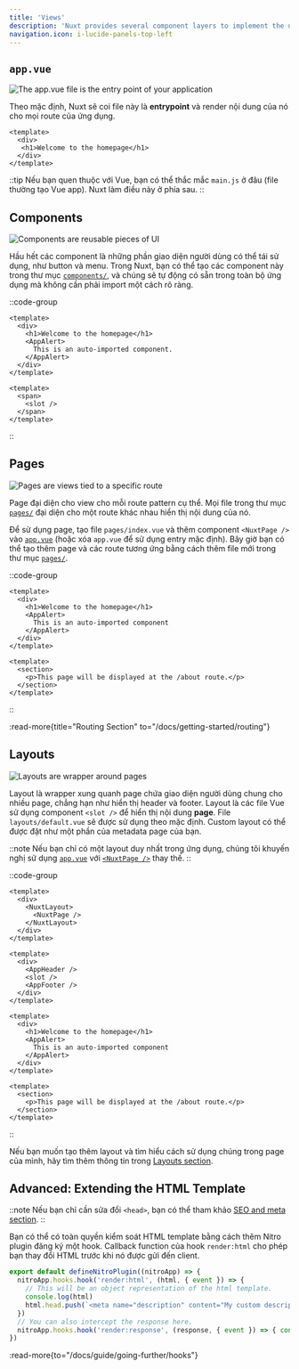 ```yaml
---
title: 'Views'
description: 'Nuxt provides several component layers to implement the user interface of your application.'
navigation.icon: i-lucide-panels-top-left
---
```


## `app.vue`

![The app.vue file is the entry point of your application](/assets/docs/getting-started/views/app.svg)

Theo mặc định, Nuxt sẽ coi file này là **entrypoint** và render nội dung của nó cho mọi route của ứng dụng.

```vue [app.vue]
<template>
  <div>
   <h1>Welcome to the homepage</h1>
  </div>
</template>
```

::tip
Nếu bạn quen thuộc với Vue, bạn có thể thắc mắc `main.js` ở đâu (file thường tạo Vue app). Nuxt làm điều này ở phía sau.
::

## Components

![Components are reusable pieces of UI](/assets/docs/getting-started/views/components.svg)

Hầu hết các component là những phần giao diện người dùng có thể tái sử dụng, như button và menu. Trong Nuxt, bạn có thể tạo các component này trong thư mục [`components/`](/docs/guide/directory-structure/components), và chúng sẽ tự động có sẵn trong toàn bộ ứng dụng mà không cần phải import một cách rõ ràng.

::code-group

```vue [app.vue]
<template>
  <div>
    <h1>Welcome to the homepage</h1>
    <AppAlert>
      This is an auto-imported component.
    </AppAlert>
  </div>
</template>
```

```vue [components/AppAlert.vue]
<template>
  <span>
    <slot />
  </span>
</template>
```

::

## Pages

![Pages are views tied to a specific route](/assets/docs/getting-started/views/pages.svg)

Page đại diện cho view cho mỗi route pattern cụ thể. Mọi file trong thư mục [`pages/`](/docs/guide/directory-structure/pages) đại diện cho một route khác nhau hiển thị nội dung của nó.

Để sử dụng page, tạo file `pages/index.vue` và thêm component `<NuxtPage />` vào [`app.vue`](/docs/guide/directory-structure/app) (hoặc xóa `app.vue` để sử dụng entry mặc định). Bây giờ bạn có thể tạo thêm page và các route tương ứng bằng cách thêm file mới trong thư mục [`pages/`](/docs/guide/directory-structure/pages).

::code-group

```vue [pages/index.vue]
<template>
  <div>
    <h1>Welcome to the homepage</h1>
    <AppAlert>
      This is an auto-imported component
    </AppAlert>
  </div>
</template>
```

```vue [pages/about.vue]
<template>
  <section>
    <p>This page will be displayed at the /about route.</p>
  </section>
</template>
```

::

:read-more{title="Routing Section" to="/docs/getting-started/routing"}

## Layouts

![Layouts are wrapper around pages](/assets/docs/getting-started/views/layouts.svg)

Layout là wrapper xung quanh page chứa giao diện người dùng chung cho nhiều page, chẳng hạn như hiển thị header và footer. Layout là các file Vue sử dụng component `<slot />` để hiển thị nội dung **page**. File `layouts/default.vue` sẽ được sử dụng theo mặc định. Custom layout có thể được đặt như một phần của metadata page của bạn.

::note
Nếu bạn chỉ có một layout duy nhất trong ứng dụng, chúng tôi khuyến nghị sử dụng [`app.vue`](/docs/guide/directory-structure/app) với [`<NuxtPage />`](/docs/api/components/nuxt-page) thay thế.
::

::code-group

```vue [app.vue]
<template>
  <div>
    <NuxtLayout>
      <NuxtPage />
    </NuxtLayout>
  </div>
</template>
```

```vue [layouts/default.vue]
<template>
  <div>
    <AppHeader />
    <slot />
    <AppFooter />
  </div>
</template>
```

```vue [pages/index.vue]
<template>
  <div>
    <h1>Welcome to the homepage</h1>
    <AppAlert>
      This is an auto-imported component
    </AppAlert>
  </div>
</template>
```

```vue [pages/about.vue]
<template>
  <section>
    <p>This page will be displayed at the /about route.</p>
  </section>
</template>
```

::

Nếu bạn muốn tạo thêm layout và tìm hiểu cách sử dụng chúng trong page của mình, hãy tìm thêm thông tin trong [Layouts section](/docs/guide/directory-structure/layouts).

## Advanced: Extending the HTML Template

::note
Nếu bạn chỉ cần sửa đổi `<head>`, bạn có thể tham khảo [SEO and meta section](/docs/getting-started/seo-meta).
::

Bạn có thể có toàn quyền kiểm soát HTML template bằng cách thêm Nitro plugin đăng ký một hook. Callback function của hook `render:html` cho phép bạn thay đổi HTML trước khi nó được gửi đến client.

<!-- TODO: figure out how to use twoslash to inject types for a different context -->

```ts [server/plugins/extend-html.ts]
export default defineNitroPlugin((nitroApp) => {
  nitroApp.hooks.hook('render:html', (html, { event }) => {
    // This will be an object representation of the html template.
    console.log(html)
    html.head.push(`<meta name="description" content="My custom description" />`)
  })
  // You can also intercept the response here.
  nitroApp.hooks.hook('render:response', (response, { event }) => { console.log(response) })
})
```

:read-more{to="/docs/guide/going-further/hooks"}